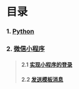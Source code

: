 # 目录

### 1. [Python]()
### 2. [微信小程序](/wechat)<br>
> #### 2.1 [实现小程序的登录](https://github.com/JushuangQiao/blog/tree/master/wechat#2.1-实现小程序的登录)
> #### 2.2 [发送模板消息](https://github.com/JushuangQiao/blog/tree/master/wechat#2.2-发送模板消息)